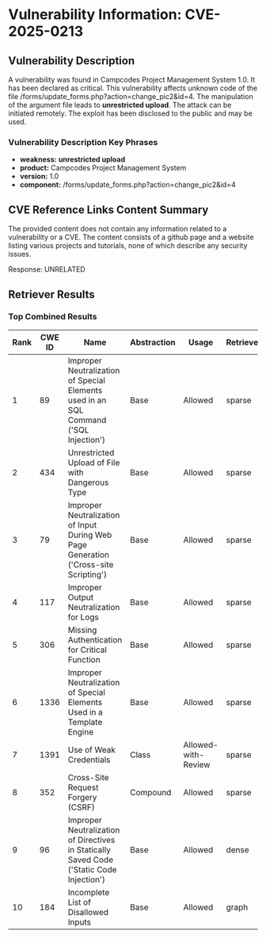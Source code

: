 # Vulnerability Information: CVE-2025-0213

## Vulnerability Description
A vulnerability was found in Campcodes Project Management System 1.0. It has been declared as critical. This vulnerability affects unknown code of the file /forms/update_forms.php?action=change_pic2&id=4. The manipulation of the argument file leads to **unrestricted upload**. The attack can be initiated remotely. The exploit has been disclosed to the public and may be used.

### Vulnerability Description Key Phrases
- **weakness:** **unrestricted upload**
- **product:** Campcodes Project Management System
- **version:** 1.0
- **component:** /forms/update_forms.php?action=change_pic2&id=4

## CVE Reference Links Content Summary
The provided content does not contain any information related to a vulnerability or a CVE. The content consists of a github page and a website listing various projects and tutorials, none of which describe any security issues.

Response: UNRELATED

## Retriever Results

### Top Combined Results

| Rank | CWE ID | Name | Abstraction | Usage  | Retrievers | Individual Scores |
|------|--------|------|-------------|-------|------------|-------------------|
| 1 | 89 | Improper Neutralization of Special Elements used in an SQL Command ('SQL Injection') | Base | Allowed | sparse | 0.427 |
| 2 | 434 | Unrestricted Upload of File with Dangerous Type | Base | Allowed | sparse | 0.400 |
| 3 | 79 | Improper Neutralization of Input During Web Page Generation ('Cross-site Scripting') | Base | Allowed | sparse | 0.384 |
| 4 | 117 | Improper Output Neutralization for Logs | Base | Allowed | sparse | 0.322 |
| 5 | 306 | Missing Authentication for Critical Function | Base | Allowed | sparse | 0.319 |
| 6 | 1336 | Improper Neutralization of Special Elements Used in a Template Engine | Base | Allowed | sparse | 0.314 |
| 7 | 1391 | Use of Weak Credentials | Class | Allowed-with-Review | sparse | 0.310 |
| 8 | 352 | Cross-Site Request Forgery (CSRF) | Compound | Allowed | sparse | 0.307 |
| 9 | 96 | Improper Neutralization of Directives in Statically Saved Code ('Static Code Injection') | Base | Allowed | dense | 0.584 |
| 10 | 184 | Incomplete List of Disallowed Inputs | Base | Allowed | graph | 0.002 |

